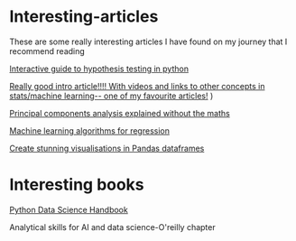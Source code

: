 # Interesting-articles
These are some really interesting articles I have found on my journey that I recommend reading


[Interactive guide to hypothesis testing in python](https://towardsdatascience.com/an-interactive-guide-to-hypothesis-testing-in-python-979f4d62d85)

[Really good intro  article!!!! With videos and links to other concepts in stats/machine learning-- one of my favourite articles!](https://towardsdatascience.com/stats-gist-list-an-irreverent-statisticians-guide-to-jargon-be8173df090d)
)

[Principal components analysis explained without the maths](https://towardsdatascience.com/principal-component-analysis-pca-explained-visually-with-zero-math-1cbf392b9e7d)



[Machine learning algorithms for regression](https://towardsdatascience.com/top-machine-learning-algorithms-for-regression-c67258a2c0ac)

[Create stunning visualisations in Pandas dataframes](https://towardsdatascience.com/advanced-pandas-plots-e2347a33d576)


# Interesting books

[Python Data Science Handbook](https://media-exp1.licdn.com/dms/document/C561FAQGw5Olv2VFj9A/feedshare-document-pdf-analyzed/0/1639468147577?e=1654128000&v=beta&t=IZ3or57fSMsOvGQAM67F1Nzlx3QuPOUnrt1K4jA7oqk)


Analytical skills for AI and data science-O'reilly chapter

